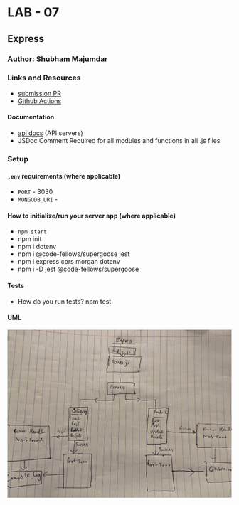 # LAB - 07

## Express

### Author: Shubham Majumdar

### Links and Resources
* [submission PR](https://github.com/401-advanced-javascript-Shubham/lab-07-api-server/pull/1)
* [Github Actions]()

#### Documentation
* [api docs](http://xyz.com/api-docs) (API servers)
* JSDoc Comment Required for all modules and functions in all .js files

### Setup
#### `.env` requirements (where applicable)
* `PORT` - 3030
* `MONGODB_URI` - 

#### How to initialize/run your server app (where applicable)
* `npm start`
* npm init
* npm i dotenv
* npm i @code-fellows/supergoose jest
* npm i express cors morgan dotenv
* npm i -D jest @code-fellows/supergoose
  
#### Tests
* How do you run tests?
npm test

#### UML
![UML Diagram](whiteboard.jpg)
